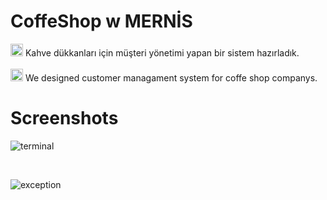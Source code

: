 # CoffeShop w MERNİS
<img src="https://user-images.githubusercontent.com/61664693/116838911-dcc33b80-abd8-11eb-8169-bcded73d5f7f.png" width="20"/>
Kahve dükkanları için müşteri yönetimi yapan bir sistem hazırladık.
<br><br>
<img src="https://user-images.githubusercontent.com/61664693/116838910-dc2aa500-abd8-11eb-9000-5c3c15cfd9c9.png" width="20"/>
We designed customer managament system for coffe shop companys.


# Screenshots
![terminal](https://user-images.githubusercontent.com/61664693/116838397-e6e43a80-abd6-11eb-8694-c1fc3c041ede.png)

<br>

![exception](https://user-images.githubusercontent.com/61664693/116838399-e77cd100-abd6-11eb-90c7-5042976f9a46.png)
